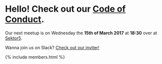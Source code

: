 # Hello! Check out our [Code of Conduct](/conduct).

Our next meetup is on Wednesday the __15th of March 2017__ at __18:30__ over at [Sektor5](http://www.sektor5.at/).

Wanna join us on Slack? [Check out our inviter!](http://rubyhabits.herokuapp.com/)


{% include members.html %}
